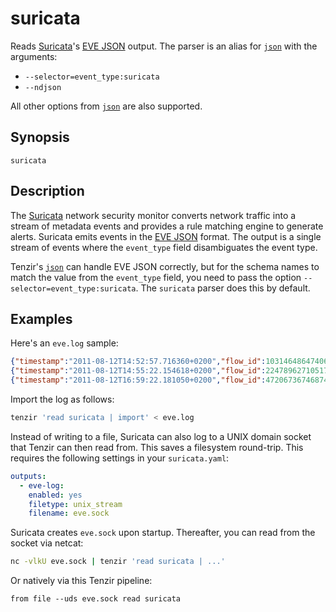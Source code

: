 # suricata

Reads [Suricata][suricata]'s [EVE JSON][eve-json] output. The parser is an alias
for [`json`](json.md) with the arguments:

- `--selector=event_type:suricata`
- `--ndjson`

All other options from [`json`](json.md) are also supported.

## Synopsis

```
suricata
```

## Description

The [Suricata][suricata] network security monitor converts network
traffic into a stream of metadata events and provides a rule matching engine to
generate alerts. Suricata emits events in the [EVE JSON][eve-json] format. The
output is a single stream of events where the `event_type` field disambiguates
the event type.

[suricata]: https://suricata.io
[eve-json]: https://suricata.readthedocs.io/en/latest/output/eve/eve-json-output.html

Tenzir's [`json`](json.md) can handle EVE JSON correctly, but for the schema
names to match the value from the `event_type` field, you need to pass the
option `--selector=event_type:suricata`. The `suricata` parser does this by
default.

## Examples

Here's an `eve.log` sample:

```json
{"timestamp":"2011-08-12T14:52:57.716360+0200","flow_id":1031464864740687,"pcap_cnt":83,"event_type":"alert","src_ip":"147.32.84.165","src_port":1181,"dest_ip":"78.40.125.4","dest_port":6667,"proto":"TCP","alert":{"action":"allowed","gid":1,"signature_id":2017318,"rev":4,"signature":"ET CURRENT_EVENTS SUSPICIOUS IRC - PRIVMSG *.(exe|tar|tgz|zip)  download command","category":"Potentially Bad Traffic","severity":2},"flow":{"pkts_toserver":27,"pkts_toclient":35,"bytes_toserver":2302,"bytes_toclient":4520,"start":"2011-08-12T14:47:24.357711+0200"},"payload":"UFJJVk1TRyAjemFyYXNhNDggOiBzbXNzLmV4ZSAoMzY4KQ0K","payload_printable":"PRIVMSG #zarasa48 : smss.exe (368)\r\n","stream":0,"packet":"AB5J2xnDCAAntbcZCABFAABMGV5AAIAGLlyTIFSlTih9BASdGgvw0QvAxUWHdVAY+rCL4gAAUFJJVk1TRyAjemFyYXNhNDggOiBzbXNzLmV4ZSAoMzY4KQ0K","packet_info":{"linktype":1}}
{"timestamp":"2011-08-12T14:55:22.154618+0200","flow_id":2247896271051770,"pcap_cnt":775,"event_type":"dns","src_ip":"147.32.84.165","src_port":1141,"dest_ip":"147.32.80.9","dest_port":53,"proto":"UDP","dns":{"type":"query","id":553,"rrname":"irc.freenode.net","rrtype":"A","tx_id":0}}
{"timestamp":"2011-08-12T16:59:22.181050+0200","flow_id":472067367468746,"pcap_cnt":25767,"event_type":"fileinfo","src_ip":"74.207.254.18","src_port":80,"dest_ip":"147.32.84.165","dest_port":1046,"proto":"TCP","http":{"hostname":"www.nmap.org","url":"/","http_user_agent":"Mozilla/4.0 (compatible)","http_content_type":"text/html","http_method":"GET","protocol":"HTTP/1.1","status":301,"redirect":"http://nmap.org/","length":301},"app_proto":"http","fileinfo":{"filename":"/","magic":"HTML document, ASCII text","gaps":false,"state":"CLOSED","md5":"70041821acf87389e40ddcb092004184","sha1":"10395ab3566395ca050232d2c1a0dbad69eb5fd2","sha256":"2e4c462b3424afcc04f43429d5f001e4ef9a28143bfeefb9af2254b4df3a7c1a","stored":true,"file_id":1,"size":301,"tx_id":0}}
```

Import the log as follows:

```bash
tenzir 'read suricata | import' < eve.log
```

Instead of writing to a file, Suricata can also log to a UNIX domain socket that
Tenzir can then read from. This saves a filesystem round-trip. This requires the
following settings in your `suricata.yaml`:

```yaml
outputs:
  - eve-log:
    enabled: yes
    filetype: unix_stream
    filename: eve.sock
```

Suricata creates `eve.sock` upon startup. Thereafter, you can read from the
socket via netcat:

```bash
nc -vlkU eve.sock | tenzir 'read suricata | ...'
```

Or natively via this Tenzir pipeline:

```
from file --uds eve.sock read suricata
```
